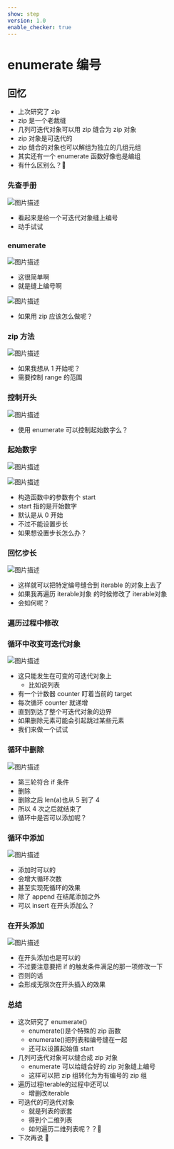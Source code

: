 ```yaml
---
show: step
version: 1.0
enable_checker: true
---
```


# enumerate 编号

## 回忆

- 上次研究了 zip
- zip 是一个老裁缝
- 几列可迭代对象可以用 zip 缝合为 zip 对象
- zip 对象是可迭代的
- zip 缝合的对象也可以解组为独立的几组元组
- 其实还有一个 enumerate 函数好像也是编组
- 有什么区别么？🤔

### 先查手册

![图片描述](https://doc.shiyanlou.com/courses/uid1190679-20211010-1633833065561)

- 看起来是给一个可迭代对象缝上编号
- 动手试试

### enumerate

![图片描述](https://doc.shiyanlou.com/courses/uid1190679-20211010-1633833106576)

- 这很简单啊
- 就是缝上编号啊

![图片描述](https://doc.shiyanlou.com/courses/uid1190679-20211010-1633864607401)

- 如果用 zip 应该怎么做呢？

### zip 方法

![图片描述](https://doc.shiyanlou.com/courses/uid1190679-20211010-1633833330678)

- 如果我想从 1 开始呢？
- 需要控制 range 的范围

### 控制开头

![图片描述](https://doc.shiyanlou.com/courses/uid1190679-20211010-1633833426125)

- 使用 enumerate 可以控制起始数字么？

### 起始数字

![图片描述](https://doc.shiyanlou.com/courses/uid1190679-20211010-1633833726451)

![图片描述](https://doc.shiyanlou.com/courses/uid1190679-20211010-1633833736030)

- 构造函数中的参数有个 start
- start 指的是开始数字
- 默认是从 0 开始
- 不过不能设置步长
- 如果想设置步长怎么办？

### 回忆步长

![图片描述](https://doc.shiyanlou.com/courses/uid1190679-20211010-1633833993192)

- 这样就可以把特定编号缝合到 iterable 的对象上去了
- 如果我再遍历 iterable对象 的时候修改了 iterable对象
- 会如何呢？

### 遍历过程中修改


### 循环中改变可迭代对象

![图片描述](https://doc.shiyanlou.com/courses/uid1190679-20211031-1635689885990)

- 这只能发生在可变的可迭代对象上
  - 比如说列表
- 有一个计数器 counter 盯着当前的 target
- 每次循环 counter 就递增
- 直到到达了整个可迭代对象的边界
- 如果删除元素可能会引起跳过某些元素
- 我们来做一个试试

### 循环中删除

![图片描述](https://doc.shiyanlou.com/courses/uid1190679-20211031-1635690182030)

- 第三轮符合 if 条件
- 删除
- 删除之后 len(a)也从 5 到了 4
- 所以 4 次之后就结束了
- 循环中是否可以添加呢？

### 循环中添加

![图片描述](https://doc.shiyanlou.com/courses/uid1190679-20211031-1635688745146)

- 添加时可以的
- 会增大循环次数
- 甚至实现死循环的效果
- 除了 append 在结尾添加之外
- 可以 insert 在开头添加么？

### 在开头添加

![图片描述](https://doc.shiyanlou.com/courses/uid1190679-20211031-1635688753097)

- 在开头添加也是可以的
- 不过要注意要把 if 的触发条件满足的那一项修改一下
- 否则的话
- 会形成无限次在开头插入的效果

### 总结

- 这次研究了 enumerate()
	- enumerate()是个特殊的 zip 函数
	- enumerate()把列表和编号缝在一起
	- 还可以设置起始值 start
- 几列可迭代对象可以缝合成 zip 对象
  - enumerate 可以给缝合好的 zip 对象缝上编号
  - 这样可以把 zip 组转化为为有编号的 zip 组
- 遍历过程iterable的过程中还可以
	- 增删改iterable
- 可迭代的可迭代对象
	- 就是列表的嵌套
	- 得到个二维列表
	- 如何遍历二维列表呢？？🤔
- 下次再说 👋
